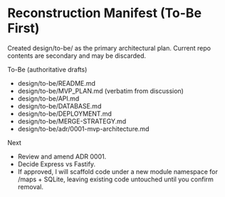 # Reconstruction Manifest (To-Be First)

Created design/to-be/ as the primary architectural plan. Current repo contents are secondary and may be discarded.

To-Be (authoritative drafts)
- design/to-be/README.md
- design/to-be/MVP_PLAN.md (verbatim from discussion)
- design/to-be/API.md
- design/to-be/DATABASE.md
- design/to-be/DEPLOYMENT.md
- design/to-be/MERGE-STRATEGY.md
- design/to-be/adr/0001-mvp-architecture.md

Next
- Review and amend ADR 0001.
- Decide Express vs Fastify.
- If approved, I will scaffold code under a new module namespace for /maps + SQLite, leaving existing code untouched until you confirm removal.
